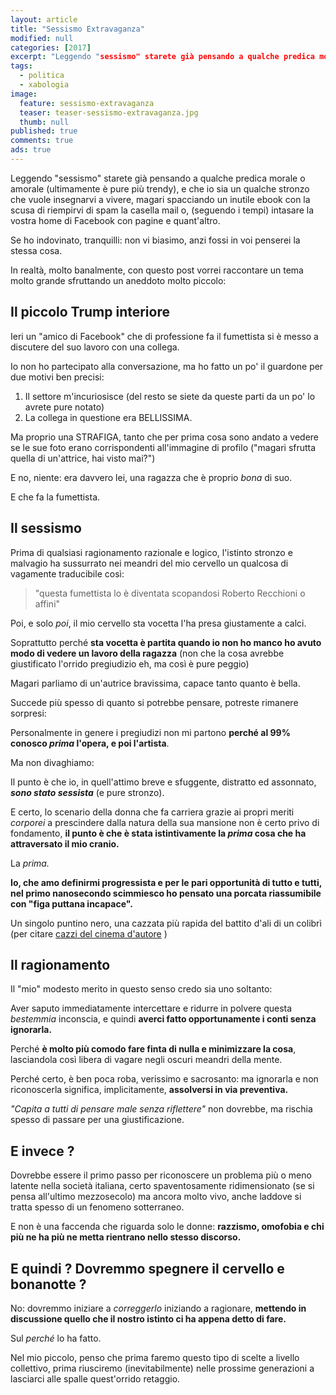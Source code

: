 ```yaml
---
layout: article
title: "Sessismo Extravaganza"
modified: null
categories: [2017]
excerpt: "Leggendo "sessismo" starete già pensando a qualche predica morale o amorale..."
tags:
  - politica
  - xabologia
image: 
  feature: sessismo-extravaganza
  teaser: teaser-sessismo-extravaganza.jpg
  thumb: null
published: true
comments: true
ads: true
---
```


Leggendo "sessismo" starete già pensando a qualche predica morale o amorale (ultimamente è pure più trendy), e che io sia un qualche stronzo che vuole insegnarvi a vivere, magari spacciando un inutile ebook con la scusa di riempirvi di spam la casella mail o, (seguendo i tempi) intasare la vostra home di Facebook con pagine e quant'altro.

Se ho indovinato, tranquilli: non vi biasimo, anzi fossi in voi penserei la stessa cosa.

In realtà, molto banalmente, con questo post vorrei raccontare un tema molto grande sfruttando un aneddoto molto piccolo:

## Il piccolo Trump interiore 

Ieri un "amico di Facebook" che di professione fa il fumettista si è messo a discutere del suo lavoro con una collega.

Io non ho partecipato alla conversazione, ma ho fatto un po' il guardone per due motivi ben precisi: 

 1. Il settore m'incuriosisce (del resto se siete da queste parti da un po' lo avrete pure notato)
 2. La collega in questione era BELLISSIMA.

Ma proprio una STRAFIGA, tanto che per prima cosa sono andato a vedere se le sue foto erano corrispondenti all'immagine di profilo ("magari sfrutta quella di un'attrice, hai visto mai?")

E no, niente: era davvero lei, una ragazza che è proprio _bona_ di suo. 

E che fa la fumettista.

## Il sessismo 

Prima di qualsiasi ragionamento razionale e logico, l'istinto stronzo e malvagio ha sussurrato nei meandri del mio cervello un qualcosa di vagamente traducibile così:

> "questa fumettista lo è diventata scopandosi Roberto Recchioni o affini" 

Poi, e solo _poi_, il mio cervello sta vocetta l'ha presa giustamente a calci. 

Soprattutto perché **sta vocetta è partita quando io non ho manco ho avuto modo di vedere un lavoro della ragazza** (non che la cosa avrebbe giustificato l'orrido pregiudizio eh, ma così è pure peggio)

Magari parliamo di un'autrice bravissima, capace tanto quanto è bella.

Succede più spesso di quanto si potrebbe pensare, potreste rimanere sorpresi:

Personalmente in genere i pregiudizi non mi partono **perché al 99% conosco _prima_ l'opera, e poi l'artista**.

Ma non divaghiamo:

Il punto è che io, in quell'attimo breve e sfuggente, distratto ed assonnato, **_sono stato sessista_** (e pure stronzo).

E certo, lo scenario della donna che fa carriera grazie ai propri meriti _corporei_ a prescindere dalla natura della sua mansione non è certo privo di fondamento, **il punto è che è stata istintivamente la *prima* cosa che ha attraversato il mio cranio.**

La _prima._

**Io, che amo definirmi progressista e per le pari opportunità di tutto e tutti, nel primo nanosecondo scimmiesco ho pensato una porcata riassumibile con "figa puttana incapace".**

Un singolo puntino nero, una cazzata più rapida del battito d'ali di un colibrì (per citare [cazzi del cinema d'autore](https://it.wikiquote.org/wiki/Fight_Club_(film)) )

## Il ragionamento

Il "mio" modesto merito in questo senso credo sia uno soltanto: 

Aver saputo immediatamente intercettare e ridurre in polvere questa *bestemmia* inconscia, e quindi **averci fatto opportunamente i conti senza ignorarla.**

Perché **è molto più comodo fare finta di nulla e minimizzare la cosa**, lasciandola così libera di vagare negli oscuri meandri della mente.

Perché certo, è ben poca roba, verissimo e sacrosanto: ma ignorarla e non riconoscerla significa, implicitamente, **assolversi in via preventiva.**

_"Capita a tutti di pensare male senza riflettere"_ non dovrebbe, ma rischia spesso di passare per una giustificazione. 

## E invece ?

Dovrebbe essere il primo passo per riconoscere un problema più o meno latente nella società italiana, certo spaventosamente ridimensionato (se si pensa all'ultimo mezzosecolo) ma ancora molto vivo, anche laddove si tratta spesso di un fenomeno sotterraneo.

E non è una faccenda che riguarda solo le donne: **razzismo, omofobia e chi più ne ha più ne metta rientrano nello stesso discorso.**

## E quindi ? Dovremmo spegnere il cervello e bonanotte ?

No: dovremmo iniziare a _correggerlo_ iniziando a ragionare, **mettendo in discussione quello che il nostro istinto ci ha appena detto di fare.**

Sul _perché_ lo ha fatto.

Nel mio piccolo, penso che prima faremo questo tipo di scelte a livello collettivo, prima riusciremo (inevitabilmente) nelle prossime generazioni a lasciarci alle spalle quest'orrido retaggio.